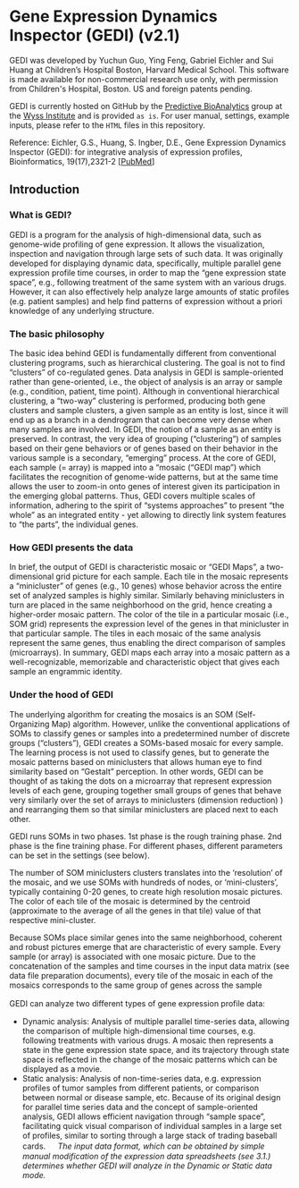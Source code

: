 # Gene Expression Dynamics Inspector (GEDI) (v2.1)

GEDI was developed by Yuchun Guo, Ying Feng, Gabriel Eichler and Sui Huang at Children’s Hospital Boston, Harvard Medical School. This software is made available for non-commercial research use only, with permission from Children's Hospital, Boston. US and foreign patents pending. 

GEDI is currently hosted on GitHub by the [Predictive BioAnalytics](mailto:midas@wyss.harvard.edu) group at the [Wyss Institute](www.wyss.harvard.edu) and is provided `as is`. For user manual, settings, example inputs, please refer to the `HTML` files in this repository.


Reference:
Eichler, G.S., Huang, S. Ingber, D.E., Gene Expression Dynamics Inspector (GEDI): for integrative analysis of expression profiles, Bioinformatics, 19(17),2321-2 [[PubMed](https://www.ncbi.nlm.nih.gov/pubmed/14630665)]


## Introduction
### What is GEDI?
GEDI is a program for the analysis of high-dimensional data, such as genome-wide profiling of gene expression. It allows the visualization, inspection and navigation through large sets of such data. It was originally developed for displaying dynamic data, specifically, multiple parallel gene expression profile time courses, in order to map the “gene expression state space”, e.g., following treatment of the same system with an various drugs. However, it can also effectively help analyze large amounts of static profiles (e.g. patient samples) and help find patterns of expression without a priori knowledge of any underlying structure.
           
### The basic philosophy
The basic idea behind GEDI is fundamentally different from conventional clustering programs, such as hierarchical clustering. The goal is not to find “clusters” of co-regulated genes. Data analysis in GEDI is sample-oriented rather than gene-oriented, i.e., the object of analysis is an array or sample (e.g., condition, patient, time point). Although in conventional hierarchical clustering, a “two-way” clustering is performed, producing both gene clusters and sample clusters, a given sample as an entity is lost, since it will end up as a branch in a dendrogram that can become very dense when many samples are involved. In GEDI, the notion of a sample as an entity is preserved. In contrast, the very idea of grouping (“clustering”) of samples based on their gene behaviors or of genes based on their behavior in the various sample is a secondary, “emerging” process. At the core of GEDI, each sample (= array) is mapped into a “mosaic (“GEDI map”) which facilitates the recognition of genome-wide patterns, but at the same time allows the user to zoom-in onto genes of interest given its participation in the emerging global patterns. Thus, GEDI covers multiple scales of information, adhering to the spirit of “systems approaches” to present “the whole” as an integrated entity - yet allowing to directly link system features to “the parts”, the individual genes.
 
### How GEDI presents the data
In brief, the output of GEDI is characteristic mosaic or “GEDI Maps”, a two-dimensional grid picture for each sample. Each tile in the mosaic represents a “minicluster” of genes (e.g., 10 genes) whose behavior across the entire set of analyzed samples is highly similar. Similarly behaving miniclusters in turn are placed in the same neighborhood on the grid, hence creating a higher-order mosaic pattern. The color of the tile in a particular mosaic (i.e., SOM grid) represents the expression level of the genes in that minicluster in that particular sample. The tiles in each mosaic of the same analysis represent the same genes, thus enabling the direct comparison of samples (microarrays). In summary, GEDI maps each array into a mosaic pattern as a well-recognizable, memorizable and characteristic object that gives each sample an engrammic identity.
 
### Under the hood of GEDI          
The underlying algorithm for creating the mosaics is an SOM (Self-Organizing Map) algorithm.  However, unlike the conventional applications of SOMs to classify genes or samples into a predetermined number of discrete groups (“clusters”), GEDI creates a SOMs-based mosaic for every sample. The learning process is not used to classify genes, but to generate the mosaic patterns based on miniclusters that allows human eye to find similarity based on “Gestalt” perception. In other words, GEDI can be thought of as taking the dots on a microarray that represent expression levels of each gene, grouping together small groups of genes that behave very similarly over the set of arrays to miniclusters (dimension reduction) ) and rearranging them so that similar miniclusters are placed next to each other.
 
GEDI runs SOMs in two phases. 1st phase is the rough training phase. 2nd phase is the fine training phase. For different phases, different parameters can be set in the settings (see below).
 
The number of SOM miniclusters clusters translates into the ‘resolution’ of the mosaic, and we use SOMs with hundreds of nodes, or ‘mini-clusters’, typically containing 0-20 genes, to create high resolution mosaic pictures. The color of each tile of the mosaic is determined by the centroid (approximate to the average of all the genes in that tile) value of that respective mini-cluster.
 
Because SOMs place similar genes into the same neighborhood, coherent and robust pictures emerge that are characteristic of every sample. Every sample (or array) is associated with one mosaic picture. Due to the concatenation of the samples and time courses in the input data matrix (see data file preparation documents), every tile of the mosaic in each of the mosaics corresponds to the same group of genes across the sample
 
GEDI can analyze two different types of gene expression profile data:
　
 - Dynamic analysis: Analysis of multiple parallel time-series data, allowing the comparison of multiple high-dimensional time courses, e.g. following treatments with various drugs. A mosaic then represents a state in the gene expression state space, and its trajectory through state space is reflected in the change of the mosaic patterns which can be displayed as a movie.
 - Static analysis: Analysis of non-time-series data, e.g. expression profiles of tumor samples from different patients, or comparison between normal or disease sample, etc. Because of its original design for parallel time series data and the concept of sample-oriented analysis, GEDI allows efficient navigation through “sample space”, facilitating quick visual comparison of individual samples in a large set of profiles, similar to sorting through a large stack of trading baseball cards.
　
_The input data format, which can be obtained by simple manual modification of the expression data spreadsheets (see 3.1.) determines whether GEDI will analyze in the Dynamic or Static data mode._
